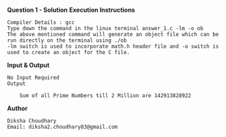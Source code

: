 **Question 1 - Solution**
**Execution Instructions**

    Compiler Details : gcc
    Type down the command in the linux terminal answer_1.c -lm -o ob
    The above mentioned command will generate an object file which can be run directly on the terminal using ./ob
    -lm switch is used to incorporate math.h header file and -o switch is used to create an object for the C file.

**Input & Output**

    No Input Required
    Output

        Sum of all Prime Numbers till 2 Million are 142913828922

**Author**

    Diksha Choudhary
    Email: diksha2.choudhary83@gmail.com
